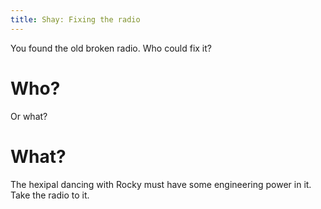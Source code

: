 ```yaml
---
title: Shay: Fixing the radio
---
```


You found the old broken radio. Who could fix it?

# Who?
Or what?

# What?
The hexipal dancing with Rocky must have some engineering power in it. Take the radio to it.
